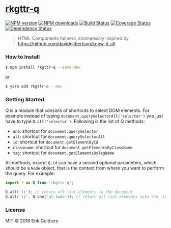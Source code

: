 # [rkgttr-q](https://github.com/rkgttr/rkgttr-q)

[![NPM version](http://img.shields.io/npm/v/rkgttr-q.svg?style=flat-square)](https://www.npmjs.com/package/rkgttr-q)
[![NPM downloads](http://img.shields.io/npm/dm/rkgttr-q.svg?style=flat-square)](https://www.npmjs.com/package/rkgttr-q)
[![Build Status](http://img.shields.io/travis/rkgttr/rkgttr-q/master.svg?style=flat-square)](https://travis-ci.org/rkgttr/rkgttr-q)
[![Coverage Status](https://img.shields.io/coveralls/rkgttr/rkgttr-q.svg?style=flat-square)](https://coveralls.io/rkgttr/rkgttr-q)
[![Dependency Status](http://img.shields.io/david/rkgttr/rkgttr-q.svg?style=flat-square)](https://david-dm.org/rkgttr/rkgttr-q)

> HTML Components helpers, shamelessly inspired by https://github.com/davidgilbertson/know-it-all.

### How to Install

```sh
$ npm install rkgttr-q --save-dev
```
or

```sh
$ yarn add rkgttr-q --dev
```

### Getting Started

Q is a module that consists of shortcuts to select DOM elements. For example instead of typing `document.querySelectorAll('selector')` you just have to type `Q.all('selector')`. Following is the list of Q methods:

 * `one`: shortcut for `document.querySelector`
 * `all`: shortcut for `document.querySelectorAll`
 * `id`: shortcut for `document.getElementById`
 * `classname`: shortcut for `document.getElementsByClassName`
 * `tag`: shortcut for `document.getElementsByTagName`

 All methods, except `Q.id` can have a second optional parameters, which should be a `Node` object, that is the context from where you want to perform the query. For example:


```js
import * as Q from 'rkgttr-q';

Q.all('li'); // return all list elements in the document
Q.all('li', Q.one('ul.todo')); // return all list elements into the .todo list

```



### License

MIT © 2016 Erik Guittiere
